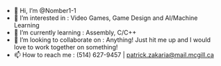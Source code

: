 - 👋 Hi, I’m @Nomber1-1
- 👀 I’m interested in : Video Games, Game Design and AI/Machine Learning
- 🌱 I’m currently learning : Assembly, C/C++
- 💞️ I’m looking to collaborate on : Anything! Just hit me up and I would love to work together on something!
- 📫 How to reach me : (514) 627-9457 | patrick.zakaria@mail.mcgill.ca

<!---
Nomber1-1/Nomber1-1 is a ✨ special ✨ repository because its `README.md` (this file) appears on your GitHub profile.
You can click the Preview link to take a look at your changes.
--->
